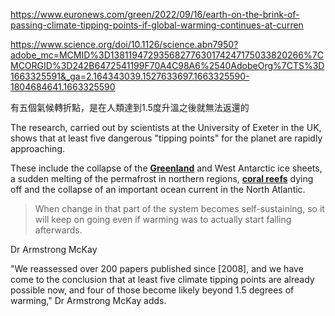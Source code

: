 
https://www.euronews.com/green/2022/09/16/earth-on-the-brink-of-passing-climate-tipping-points-if-global-warming-continues-at-curren

https://www.science.org/doi/10.1126/science.abn7950?adobe_mc=MCMID%3D13811947293568277630174247175033820266%7CMCORGID%3D242B6472541199F70A4C98A6%2540AdobeOrg%7CTS%3D1663325591&_ga=2.164343039.1527633697.1663325590-1804684641.1663325590

有五個氣候轉折點，是在人類達到1.5度升溫之後就無法返還的

The research, carried out by scientists at the University of Exeter in the UK, shows that at least five dangerous "tipping points" for the planet are rapidly approaching.

These include the collapse of the [**Greenland**](https://www.euronews.com/tag/greenland) and West Antarctic ice sheets, a sudden melting of the permafrost in northern regions, [**coral reefs**](https://www.euronews.com/green/2021/07/22/last-chance-to-save-coral-reefs-scientists-warn-of-climate-tipping-point) dying off and the collapse of an important ocean current in the North Atlantic.

> When change in that part of the system becomes self-sustaining, so it will keep on going even if warming was to actually start falling afterwards.

Dr Armstrong McKay

"We reassessed over 200 papers published since [2008], and we have come to the conclusion that at least five climate tipping points are already possible now, and four of those become likely beyond 1.5 degrees of warming," Dr Armstrong McKay adds.

